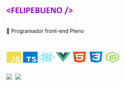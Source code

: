 <img width="180em" src="https://github.com/buenomoreto/logo/blob/main/logo-github.svg" />

:notebook: Programador front-end Pleno

##
<div style="display: inline_block"><br>
  <img align="center" alt="Oseas-Js" height="30" width="40" src="https://raw.githubusercontent.com/devicons/devicon/master/icons/javascript/javascript-plain.svg">
  <img align="center" alt="Oseas-Ts" height="30" width="40" src="https://raw.githubusercontent.com/devicons/devicon/master/icons/typescript/typescript-plain.svg">
  <img align="center" alt="Oseas-React" height="30" width="40" src="https://raw.githubusercontent.com/devicons/devicon/master/icons/react/react-original.svg">
  <img align="center" alt="Oseas-React" height="30" width="40" src="https://github.com/devicons/devicon/blob/master/icons/vuejs/vuejs-original.svg">
  <img align="center" alt="Oseas-HTML" height="30" width="40" src="https://raw.githubusercontent.com/devicons/devicon/master/icons/html5/html5-original.svg">
  <img align="center" alt="Oseas-CSS" height="30" width="40" src="https://raw.githubusercontent.com/devicons/devicon/master/icons/css3/css3-original.svg">
  <img align="center" alt="Oseas-Node" height="30" width="40" src="https://raw.githubusercontent.com/devicons/devicon/master/icons/nodejs/nodejs-original.svg">
</div>

##

<div>
  <img width="50%" src="https://github-readme-stats.vercel.app/api?username=buenomoreto&show_icons=true&theme=dracula" />&nbsp
  <img width="45%" src="https://github-readme-stats.vercel.app/api/top-langs/?username=buenomoreto&layout=compact&theme=dracula" />
</div>
